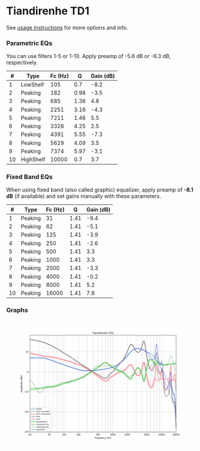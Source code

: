 # Tiandirenhe TD1
See [usage instructions](https://github.com/jaakkopasanen/AutoEq#usage) for more options and info.

### Parametric EQs
You can use filters 1-5 or 1-10. Apply preamp of -5.6 dB or -6.3 dB, respectively.

|   # | Type      |   Fc (Hz) |    Q |   Gain (dB) |
|-----|-----------|-----------|------|-------------|
|   1 | LowShelf  |       105 | 0.7  |        -8.2 |
|   2 | Peaking   |       182 | 0.98 |        -3.5 |
|   3 | Peaking   |       685 | 1.36 |         4.8 |
|   4 | Peaking   |      2251 | 3.16 |        -4.3 |
|   5 | Peaking   |      7211 | 1.46 |         5.5 |
|   6 | Peaking   |      3328 | 4.25 |         2.5 |
|   7 | Peaking   |      4391 | 5.55 |        -7.3 |
|   8 | Peaking   |      5629 | 4.09 |         3.5 |
|   9 | Peaking   |      7374 | 5.97 |        -3.1 |
|  10 | HighShelf |     10000 | 0.7  |         3.7 |

### Fixed Band EQs
When using fixed band (also called graphic) equalizer, apply preamp of **-8.1 dB** (if available) and set gains manually with these parameters.

|   # | Type    |   Fc (Hz) |    Q |   Gain (dB) |
|-----|---------|-----------|------|-------------|
|   1 | Peaking |        31 | 1.41 |        -9.4 |
|   2 | Peaking |        62 | 1.41 |        -5.1 |
|   3 | Peaking |       125 | 1.41 |        -3.9 |
|   4 | Peaking |       250 | 1.41 |        -2.6 |
|   5 | Peaking |       500 | 1.41 |         3.3 |
|   6 | Peaking |      1000 | 1.41 |         3.3 |
|   7 | Peaking |      2000 | 1.41 |        -3.3 |
|   8 | Peaking |      4000 | 1.41 |        -0.2 |
|   9 | Peaking |      8000 | 1.41 |         5.2 |
|  10 | Peaking |     16000 | 1.41 |         7.8 |

### Graphs
![](./Tiandirenhe%20TD1.png)
